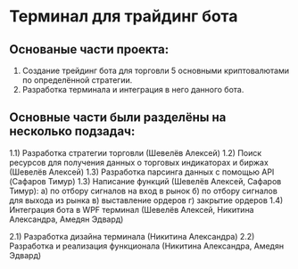 # Терминал для трайдинг бота #

## Основаные части проекта: ##
1) Создание трейдинг бота для торговли 5 основными криптовалютами по определённой стратегии.
2) Разработка терминала и интеграция в него данного бота.

## Основные части были разделёны на несколько подзадач: ##
1.1) Разработка стратегии торговли (Шевелёв Алексей)
1.2) Поиск ресурсов для получения данных о торговых индикаторах и биржах (Шевелёв Алексей)
1.3) Разработка парсинга данных с помощью API (Сафаров Тимур)
1.3) Написание функций (Шевелёв Алексей, Сафаров Тимур): 
     а) по отбору сигналов на вход в рынок
     б) по отбору сигналов для выхода из рынка
     в) выставление ордеров 
     г) закрытие ордеров
1.4) Интеграция бота в WPF терминал (Шевелёв Алексей, Никитина Александра, Амедян Эдвард)

2.1) Разработка дизайна терминала (Никитина Александра)
2.2) Разработка и реализация функционала (Никитина Александра, Амедян Эдвард)
     
